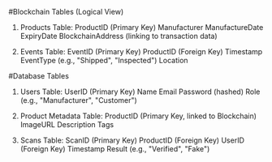 #Blockchain Tables (Logical View)

1. Products Table:
ProductID (Primary Key)
Manufacturer
ManufactureDate
ExpiryDate
BlockchainAddress (linking to transaction data)

2. Events Table:
EventID (Primary Key)
ProductID (Foreign Key)
Timestamp
EventType (e.g., "Shipped", "Inspected")
Location

#Database Tables

1. Users Table:
UserID (Primary Key)
Name
Email
Password (hashed)
Role (e.g., "Manufacturer", "Customer")

2. Product Metadata Table:
ProductID (Primary Key, linked to Blockchain)
ImageURL
Description
Tags

3. Scans Table:
ScanID (Primary Key)
ProductID (Foreign Key)
UserID (Foreign Key)
Timestamp
Result (e.g., "Verified", "Fake")
